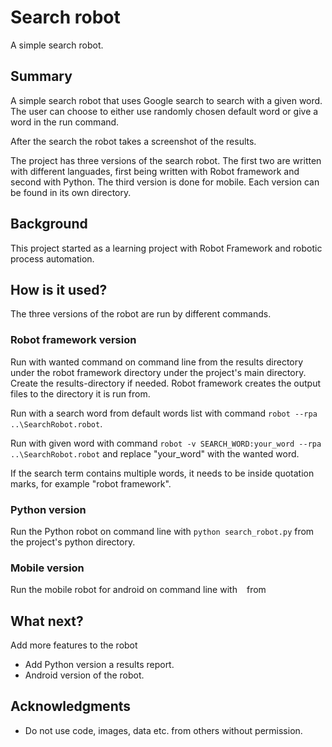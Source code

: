 # Search robot

A simple search robot.

## Summary

A simple search robot that uses Google search to search with a given word. The user can choose to either use randomly chosen default word or give a word in the run command.

After the search the robot takes a screenshot of the results.

The project has three versions of the search robot. The first two are written with different languades, first being written with Robot framework and second with Python. The third version is done for mobile. Each version can be found in its own directory.

## Background

This project started as a learning project with Robot Framework and robotic process automation.

## How is it used?

The three versions of the robot are run by different commands.

### Robot framework version

Run with wanted command on command line from the results directory under the robot framework directory under the project's main directory. Create the results-directory if needed. Robot framework creates the output files to the directory it is run from.

Run with a search word from default words list with command ``robot --rpa ..\SearchRobot.robot``.

Run with given word with command ``robot -v SEARCH_WORD:your_word --rpa ..\SearchRobot.robot`` and replace "your_word" with the wanted word.

If the search term contains multiple words, it needs to be inside quotation marks, for example "robot framework".

### Python version

Run the Python robot on command line with ``python search_robot.py`` from the project's python directory.

### Mobile version

Run the mobile robot for android on command line with `` `` from

## What next?

Add more features to the robot
* Add Python version a results report.
* Android version of the robot.

## Acknowledgments

* Do not use code, images, data etc. from others without permission.
